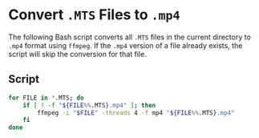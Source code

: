 # Convert `.MTS` Files to `.mp4`

The following Bash script converts all `.MTS` files in the current directory to `.mp4` format using `ffmpeg`. If the `.mp4` version of a file already exists, the script will skip the conversion for that file.

## Script

```bash
for FILE in *.MTS; do 
    if [ ! -f "${FILE%%.MTS}.mp4" ]; then 
        ffmpeg -i "$FILE" -threads 4 -f mp4 "${FILE%%.MTS}.mp4"
    fi
done
```

